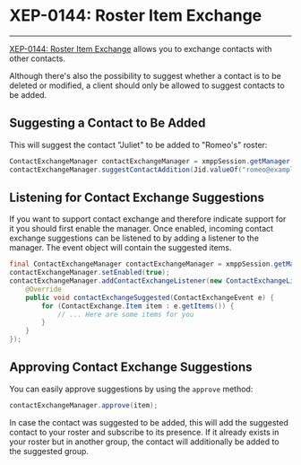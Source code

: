# XEP-0144: Roster Item Exchange
---

[XEP-0144: Roster Item Exchange][Roster Item Exchange] allows you to exchange contacts with other contacts.

Although there\'s also the possibility to suggest whether a contact is to be deleted or modified, a client should only be allowed to suggest contacts to be added.

## Suggesting a Contact to Be Added

This will suggest the contact \"Juliet\" to be added to \"Romeo\'s\" roster:

```java
ContactExchangeManager contactExchangeManager = xmppSession.getManager(ContactExchangeManager.class);
contactExchangeManager.suggestContactAddition(Jid.valueOf("romeo@example.net"), new Contact(Jid.valueOf("juliet@example.net"), "Juliet"));
```

## Listening for Contact Exchange Suggestions

If you want to support contact exchange and therefore indicate support for it you should first enable the manager.
Once enabled, incoming contact exchange suggestions can be listened to by adding a listener to the manager. The event object will contain the suggested items.

```java
final ContactExchangeManager contactExchangeManager = xmppSession.getManager(ContactExchangeManager.class);
contactExchangeManager.setEnabled(true);
contactExchangeManager.addContactExchangeListener(new ContactExchangeListener() {
    @Override
    public void contactExchangeSuggested(ContactExchangeEvent e) {
        for (ContactExchange.Item item : e.getItems()) {
            // ... Here are some items for you
        }
    }
});
```

## Approving Contact Exchange Suggestions

You can easily approve suggestions by using the `approve` method:

```java
contactExchangeManager.approve(item);
```

In case the contact was suggested to be added, this will add the suggested contact to your roster and subscribe to its presence.
If it already exists in your roster but in another group, the contact will additionally be added to the suggested group.


[Roster Item Exchange]: http://xmpp.org/extensions/xep-0144.html "XEP-0144: Roster Item Exchange"
